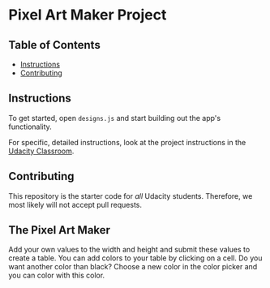 # Pixel Art Maker Project

## Table of Contents

* [Instructions](#instructions)
* [Contributing](#contributing)

## Instructions

To get started, open `designs.js` and start building out the app's functionality.

For specific, detailed instructions, look at the project instructions in the [Udacity Classroom](https://classroom.udacity.com/me).

## Contributing

This repository is the starter code for _all_ Udacity students. Therefore, we most likely will not accept pull requests.

## The Pixel Art Maker

Add your own values to the width and height and submit these values to create a table.
You can add colors to your table by clicking on a cell.
Do you want another color than black? Choose a new color in the color picker and you can color with this color.
